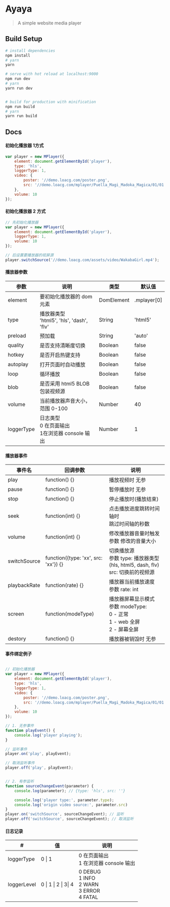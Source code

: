 Ayaya
====

> A simple website media player



Build Setup
----

```bash
# install dependencies
npm install
# yarn
yarn

# serve with hot reload at localhost:9000
npm run dev
# yarn
yarn run dev


# build for production with minification
npm run build
# yarn
yarn run build
```



Docs
----

#### 初始化播放器 1方式

```javascript
var player = new MPlayer({
    element: document.getElementById('player'),
    type: 'hls',
    loggerType: 1,
    video: {
        poster: '//demo.loacg.com/poster.png',
        src: '//demo.loacg.com/mplayer/Puella_Magi_Madoka_Magica/01/01.m3u8'
    },
    volume: 10
});
```

#### 初始化播放器 2 方式

```javascript
// 先初始化播放器
var player = new MPlayer({
    element: document.getElementById('player'),
    loggerType: 1,
    volume: 10
});

// 后设置要播放器的视屏源
player.switchSource('//demo.loacg.com/assets/video/WakabaGirl.mp4');
```

#### 播放器参数


| 参数       | 说明                                                   | 类型       | 默认值      |
| ---------- | ------------------------------------------------------ | ---------- | ----------- |
| element    | 要初始化播放器的 dom 元素                              | DomElement | .mplayer[0] |
| type       | 播放器类型<br />'html5', 'hls', 'dash', 'flv'          | String     | 'html5'     |
| preload    | 预加载                                                 | String     | 'auto'      |
| quality    | 是否支持清晰度切换                                     | Boolean    | false       |
| hotkey     | 是否开启热键支持                                       | Boolean    | false       |
| autoplay   | 打开页面时自动播放                                     | Boolean    | false       |
| loop       | 循环播放                                               | Boolean    | false       |
| blob       | 是否采用 html5 BLOB 包装视频源                         | Boolean    | false       |
| volume     | 当前播放器声音大小，范围 0-100                         | Number     | 40          |
| loggerType | 日志类型<br />0 在页面输出<br />1在浏览器 console 输出 | Number     | 1           |



#### 播放器事件


| 事件名       | 回调参数                             | 说明                                                         |
| ------------ | ------------------------------------ | ------------------------------------------------------------ |
| play         | function() {}                        | 播放视频时  无参                                             |
| pause        | function() {}                        | 暂停播放时  无参                                             |
| stop         | function() {}                        | 停止播放时(播放结束)                                         |
| seek         | function(int) {}                     | 点击播放进度跳转时间轴时<br />跳过时间轴的秒数               |
| volume       | function(int) {}                     | 修改播放器音量时触发 <br />参数 修改的音量大小               |
| switchSource | function({type: 'xx', src: 'xx'}) {} | 切换播放源<br />参数 type: 播放器类型(hls, html5, dash, flv)<br />src: 切换前的视频源 |
| playbackRate | function(rate) {}                    | 播放器当前播放速度<br />参数 rate: int                       |
| screen       | function(modeType)                   | 播放器屏幕显示模式<br />参数 modeType: <br />0 - 正常<br />1 - web 全屏<br />2 - 屏幕全屏 |
| destory      | function() {}                        | 播放器被销毁时  无参                                         |

#### 事件绑定例子
```javascript

// 初始化播放器
var player = new MPlayer({
    element: document.getElementById('player'),
    type: 'hls',
    loggerType: 1,
    video: {
        poster: '//demo.loacg.com/poster.png',
        src: '//demo.loacg.com/mplayer/Puella_Magi_Madoka_Magica/01/01.m3u8'
    },
    volume: 10
});

// 1. 无参事件
function playEvent() {
    console.log('player playing');
}

// 监听事件
player.on('play', playEvent);

// 取消监听事件
player.off('play', playEvent);


// 2. 有参监听
function sourceChangeEvent(parameter) {
    console.log(parameter); // {type: 'hls', src: ''}

    console.log('player type:', parameter.type);
    console.log('origin video source:', parameter.src)
}
player.on('switchSource', sourceChangeEvent); // 监听
player.off('switchSource', sourceChangeEvent); // 取消监听

```


#### 日志记录


| #           | 值                   | 说明                                                      |
| ----------- | -------------------- | --------------------------------------------------------- |
| loggerType  | 0 \| 1               | 0 在页面输出<br />1 在浏览器 console 输出                 |
| loggerLevel | 0 \| 1 \| 2 \| 3\| 4 | 0 DEBUG<br />1 INFO<br />2 WARN<br />3 ERROR<br />4 FATAL |


